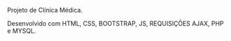 Projeto de Clínica Médica. 

Desenvolvido com HTML, CSS, BOOTSTRAP, JS, REQUISIÇÕES AJAX, PHP e MYSQL.
